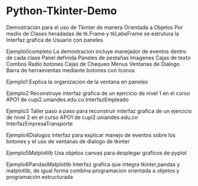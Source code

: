 # Python-Tkinter-Demo
Demostración para el uso de Tkinter de manera Orientada a Objetos
Por medio de Clases heradadas de tk.Frame y tkLabeFrame se estrutura la Interfaz grafica de Usuario con paneles

Ejemplo0completo
   La demostracion incluye manejador de eventos dentro de cada clase Panel definida
   Paneles de pestañas
   Imagenes
   Cajas de texto
   Combos
   Radio botones
   Cajas de Chequeo
   Menus
   Ventanas de Dialogo
   Barra de herramientas mediante botones con Iconos

Ejemplo1
   Explica la organizacion de la ventana en paneles 

Ejemplo2
  Reconstruye interfaz grafica de un ejercicio de nivel 1 en el curso APO1 de cupi2.uniandes.edu.co InterfazEmpleado

Ejemplo3
  Taller paso a paso para reconstruir interfaz grafica de un ejercicio de nivel 2 en el curso APO1 de cupi2.uniandes.edu.co InterfazEmpresaTransporte

Ejemplo4Dialogos
  interfaz para explicar manejo de eventos sobre los botones y el uso de ventanas de dialogo de tkinter

Ejemplo5Matplotlib
   Usa objetos canvas para desplegar graficos de pyplot

Ejemplo6PandasMatplotlib
   Interfaz grafica que integra tkinter,pandas y matplotlib, de igual forma combina programacion orientada a objetos y programación estructurada



